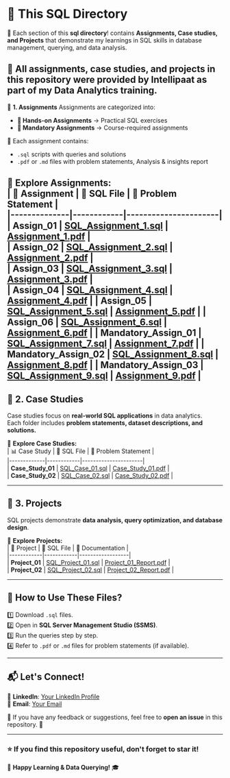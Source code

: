 # 📂 This SQL Directory  

🚀 Each section of this **sql directory**! contains **Assignments, Case studies, and Projects** that demonstrate my learnings in SQL skills in database management, querying, and data analysis.  

📌 **All assignments, case studies, and projects in this repository were provided by Intellipaat as part of my Data Analytics training.**  
---

📂 **1. Assignments**
Assignments are categorized into:
- **📌 Hands-on Assignments** → Practical SQL exercises  
- **📌 Mandatory Assignments** → Course-required assignments  

🔹 Each assignment contains:  
- `.sql` scripts with queries and solutions  
- `.pdf` or `.md` files with problem statements, Analysis & insights report 

📍 **Explore Assignments:**  
| 🔢 Assignment | 📄 SQL File | 📑 Problem Statement |  
|--------------|------------|----------------------|  
| **Assign_01** | [SQL_Assignment_1.sql](https://github.com/RamkumarN-22/Data-Analytics-Journey/blob/main/SQL/Assignments/Hand-on-Assignments/Assign_01/SQL_Assignment_1.sql) | [Assignment_1.pdf](https://github.com/RamkumarN-22/Data-Analytics-Journey/blob/main/SQL/Assignments/Hand-on-Assignments/Assign_01/SQL_Assignment_Prob_Stat_1.pdf) |  
| **Assign_02** | [SQL_Assignment_2.sql](https://github.com/RamkumarN-22/Data-Analytics-Journey/blob/main/SQL/Assignments/Hand-on-Assignments/Assign_02/SQL_Assignment_2.sql) | [Assignment_2.pdf](https://github.com/RamkumarN-22/Data-Analytics-Journey/blob/main/SQL/Assignments/Hand-on-Assignments/Assign_02/SQL_Assignment_Prob_Stat_2.pdf) |  
| **Assign_03** | [SQL_Assignment_3.sql](https://github.com/RamkumarN-22/Data-Analytics-Journey/blob/main/SQL/Assignments/Hand-on-Assignments/Assign_03/SQl_Assignment_3.sql) | [Assignment_3.pdf](https://github.com/RamkumarN-22/Data-Analytics-Journey/blob/main/SQL/Assignments/Hand-on-Assignments/Assign_03/SQL_Assignment_Prob_Stat_3.pdf) |  
| **Assign_04** | [SQL_Assignment_4.sql](https://github.com/RamkumarN-22/Data-Analytics-Journey/blob/main/SQL/Assignments/Hand-on-Assignments/Assign_04/SQL_Assignment_4.sql) | [Assignment_4.pdf](https://github.com/RamkumarN-22/Data-Analytics-Journey/blob/main/SQL/Assignments/Hand-on-Assignments/Assign_04/SQL_Assignment_Prob_Stat_4.pdf) |
| **Assign_05** | [SQL_Assignment_5.sql](https://github.com/RamkumarN-22/Data-Analytics-Journey/blob/main/SQL/Assignments/Hand-on-Assignments/Assign_05/SQL_Assignment_5.sql) | [Assignment_5.pdf](https://github.com/RamkumarN-22/Data-Analytics-Journey/blob/main/SQL/Assignments/Hand-on-Assignments/Assign_05/SQL_Assignment_Prob_Stat_5.pdf) |
| **Assign_06** | [SQL_Assignment_6.sql](https://github.com/RamkumarN-22/Data-Analytics-Journey/blob/main/SQL/Assignments/Hand-on-Assignments/Assign_06/SQL_Assignment_6.sql) | [Assignment_6.pdf](https://github.com/RamkumarN-22/Data-Analytics-Journey/blob/main/SQL/Assignments/Hand-on-Assignments/Assign_06/SQL_Assignment_Prob_Stat_6.pdf) |
| **Mandatory_Assign_01** | [SQL_Assignment_7.sql](#) | [Assignment_7.pdf](#) |
| **Mandatory_Assign_02** | [SQL_Assignment_8.sql](#) | [Assignment_8.pdf](#) |
| **Mandatory_Assign_03** | [SQL_Assignment_9.sql](#) | [Assignment_9.pdf](#) |
---

## 📂 **2. Case Studies**
Case studies focus on **real-world SQL applications** in data analytics.  
Each folder includes **problem statements, dataset descriptions, and solutions.**  

📍 **Explore Case Studies:**  
| 📊 Case Study | 📄 SQL File | 📑 Problem Statement |  
|-------------|------------|----------------------|  
| **Case_Study_01** | [SQL_Case_01.sql](#) | [Case_Study_01.pdf](#) |  
| **Case_Study_02** | [SQL_Case_02.sql](#) | [Case_Study_02.pdf](#) |  

---

## 📂 **3. Projects**
SQL projects demonstrate **data analysis, query optimization, and database design**.  

📍 **Explore Projects:**  
| 🚀 Project | 📄 SQL File | 📑 Documentation |  
|------------|------------|------------------|  
| **Project_01** | [SQL_Project_01.sql](#) | [Project_01_Report.pdf](#) |  
| **Project_02** | [SQL_Project_02.sql](#) | [Project_02_Report.pdf](#) |  

---

## 📖 **How to Use These Files?**
1️⃣ Download `.sql` files.  
2️⃣ Open in **SQL Server Management Studio (SSMS)**.  
3️⃣ Run the queries step by step.  
4️⃣ Refer to `.pdf` or `.md` files for problem statements (if available).  

---

## 📬 **Let's Connect!**
💼 **LinkedIn**: [Your LinkedIn Profile](#)  
📧 **Email**: [Your Email](#)  

📌 If you have any feedback or suggestions, feel free to **open an issue** in this repository. 🎯  

---

### ⭐ If you find this repository useful, don't forget to **star** it!  

🚀 **Happy Learning & Data Querying!** 🎓  

